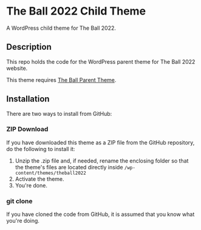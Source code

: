# The Ball 2022 Child Theme

A WordPress child theme for The Ball 2022.

## Description

This repo holds the code for the WordPress parent theme for The Ball 2022 website.

This theme requires [The Ball Parent Theme](https://github.com/spiritoffootball/theball).

## Installation

There are two ways to install from GitHub:

### ZIP Download

If you have downloaded this theme as a ZIP file from the GitHub repository, do the following to install it:

1. Unzip the .zip file and, if needed, rename the enclosing folder so that the theme's files are located directly inside `/wp-content/themes/theball2022`
2. Activate the theme.
3. You're done.

### git clone

If you have cloned the code from GitHub, it is assumed that you know what you're doing.
